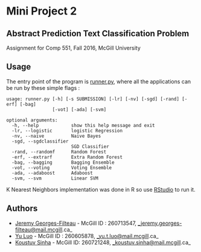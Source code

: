 # Mini Project 2

## Abstract Prediction Text Classification Problem

Assignment for Comp 551, Fall 2016, McGill University

## Usage

The entry point of the program is [runner.py](src/runner.py), where all the
applications can be run by these simple flags :

```
usage: runner.py [-h] [-s SUBMISSION] [-lr] [-nv] [-sgd] [-rand] [-erf] [-bag]
                 [-vot] [-ada] [-svm]

optional arguments:
  -h, --help            show this help message and exit
  -lr, --logistic       logistic Regression
  -nv, --naive          Naive Bayes
  -sgd, --sgdclassifier
                        SGD Classifier
  -rand, --randomf      Random Forest
  -erf, --extrarf       Extra Random Forest
  -bag, --bagging       Bagging Ensemble
  -vot, --voting        Voting Ensemble
  -ada, --adaboost      Adaboost
  -svm, --svm           Linear SVM

  ```

K Nearest Neighbors implementation was done in R so use
[RStudio](https://www.rstudio.com/) to run it.

## Authors

- [Jeremy Georges-Filteau](https://github.com/jgeofil) - McGill ID : 260713547, _jeremy.georges-filteau@mail.mcgill.ca_
- [Yu Luo](https://github.com/yumcgill) - McGill ID : 260605878, _yu.t.luo@mail.mcgill.ca_
- [Koustuv Sinha](https://github.com/koustuvsinha) - McGill ID: 260721248, _koustuv.sinha@mail.mcgill.ca_
